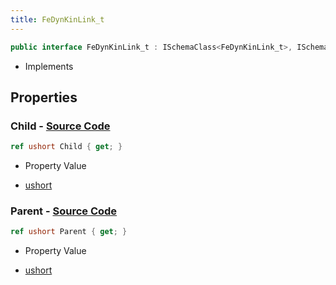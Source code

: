 ```yaml
---
title: FeDynKinLink_t
---
```


```csharp
public interface FeDynKinLink_t : ISchemaClass<FeDynKinLink_t>, ISchemaField, ISchemaClass, INativeHandle
```

- Implements

## Properties

### **Child** - [Source Code](https://github.com/swiftly-solution/swiftlys2/blob/main/managed/src/SwiftlyS2.Generated/Schemas/Interfaces/FeDynKinLink_t.cs#L18)

```csharp
ref ushort Child { get; }
```

- Property Value

- [ushort](https://learn.microsoft.com/dotnet/api/system.uint16)

### **Parent** - [Source Code](https://github.com/swiftly-solution/swiftlys2/blob/main/managed/src/SwiftlyS2.Generated/Schemas/Interfaces/FeDynKinLink_t.cs#L16)

```csharp
ref ushort Parent { get; }
```

- Property Value

- [ushort](https://learn.microsoft.com/dotnet/api/system.uint16)

